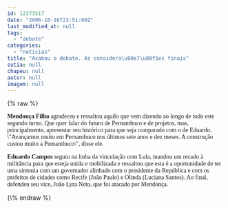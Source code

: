 ```yaml
---
id: 12373517
date: "2006-10-16T23:51:00Z"
last_modified_at: null
tags:
  - "debate"
categories:
  - "noticias"
title: "Acabou o debate. As considera\u00e7\u00f5es finais"
sutia: null
chapeu: null
autor: null
imagem: null
---
```

{\% raw %}
<p><P><FONT face=Verdana><STRONG>Mendonça Filho</STRONG> agradeceu e ressaltou aquilo que vem dizendo ao longo de todo este segundo turno. Que quer falar do futuro de Pernambuco e de projetos, mas, principalmente, apresentar seu histórico para que seja comparado com o de Eduardo. \"Avançamos muito em Pernambuco nos últimos sete anos e dez meses. A construção custou muito a Pernambuco\", disse ele.</FONT></P></p>
<p><P><FONT face=Verdana><STRONG>Eduardo Campos</STRONG> seguiu na linha da vinculação com Lula, mandou um recado à militância para que esteja unida e mobilizada e ressaltou que esta é a oportunidade de ter uma sintonia com um governador alinhado com o presidente da República e com os prefeitos de cidades como Recife (João Paulo) e Olinda (Luciana Santos). Ao final, defendeu seu vice, João Lyra Neto, que foi atacado por Mendonça.</FONT></P> </p>
{\% endraw %}